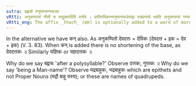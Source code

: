 ```yaml
---
sutra: बह्वचो मनुष्यनाम्नष्ठज्वा
vRtti: अनुकम्पायां नीतौ च तद्युक्तादिति वर्त्तते । प्रातिपदिकान्मनुष्यनामधेयाद्वा ठच्प्रत्ययो भवति अनुकम्पायां गम्यमानायां नीतौ च ॥
vRtti_eng: The affix _thach_ (इक) is optionally added to a word of more than two syllables, being the name of a human being, as an expression of compassion, or of courtesy joined with compassion.
---
```

In the alternative we have कन् also. As अनुकम्पितो देवदत्तः = देविकः (देवदत्त + इक = देव + इक) (V. 3. 83). When कन् is added there is no shortening of the base, as देवदत्तकः ॥ Similarly यज्ञिकः or यज्ञदत्तकः ॥

Why do we say बह्वचः 'after a polysyllable?' Observe दत्तकः, गुप्तकः ॥ Why do we say 'being a Man-name'? Observe मद्रबाहुकः, भद्रबाहुकः which are epithets and not Proper Nouns (मद्रौ बाहू यस्य); or these are names of quadrupeds.
